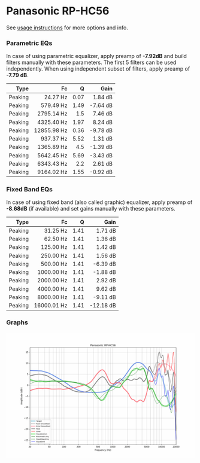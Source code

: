 # Panasonic RP-HC56
See [usage instructions](https://github.com/jaakkopasanen/AutoEq#usage) for more options and info.

### Parametric EQs
In case of using parametric equalizer, apply preamp of **-7.92dB** and build filters manually
with these parameters. The first 5 filters can be used independently.
When using independent subset of filters, apply preamp of **-7.79 dB**.

| Type    | Fc          |    Q | Gain     |
|--------:|------------:|-----:|---------:|
| Peaking | 24.27 Hz    | 0.07 | 1.84 dB  |
| Peaking | 579.49 Hz   | 1.49 | -7.64 dB |
| Peaking | 2795.14 Hz  | 1.5  | 7.46 dB  |
| Peaking | 4325.40 Hz  | 1.97 | 8.24 dB  |
| Peaking | 12855.98 Hz | 0.36 | -9.78 dB |
| Peaking | 937.37 Hz   | 5.52 | 1.31 dB  |
| Peaking | 1365.89 Hz  | 4.5  | -1.39 dB |
| Peaking | 5642.45 Hz  | 5.69 | -3.43 dB |
| Peaking | 6343.43 Hz  | 2.2  | 2.61 dB  |
| Peaking | 9164.02 Hz  | 1.55 | -0.92 dB |

### Fixed Band EQs
In case of using fixed band (also called graphic) equalizer, apply preamp of **-8.68dB**
(if available) and set gains manually with these parameters.

| Type    | Fc          |    Q | Gain      |
|--------:|------------:|-----:|----------:|
| Peaking | 31.25 Hz    | 1.41 | 1.71 dB   |
| Peaking | 62.50 Hz    | 1.41 | 1.36 dB   |
| Peaking | 125.00 Hz   | 1.41 | 1.42 dB   |
| Peaking | 250.00 Hz   | 1.41 | 1.56 dB   |
| Peaking | 500.00 Hz   | 1.41 | -6.39 dB  |
| Peaking | 1000.00 Hz  | 1.41 | -1.88 dB  |
| Peaking | 2000.00 Hz  | 1.41 | 2.92 dB   |
| Peaking | 4000.00 Hz  | 1.41 | 9.62 dB   |
| Peaking | 8000.00 Hz  | 1.41 | -9.11 dB  |
| Peaking | 16000.01 Hz | 1.41 | -12.18 dB |

### Graphs
![](./Panasonic%20RP-HC56.png)